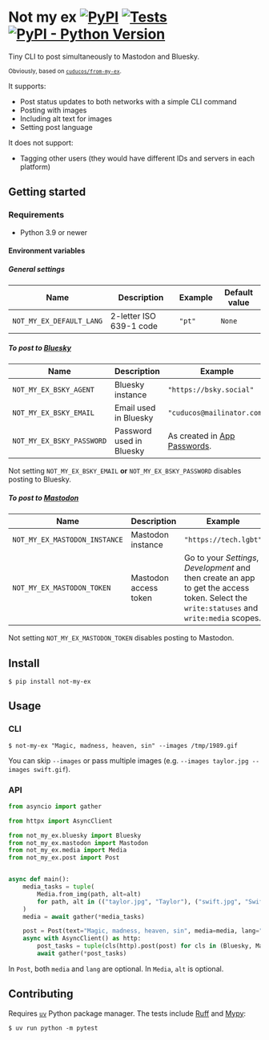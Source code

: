 # Not my ex [![PyPI](https://img.shields.io/pypi/v/not-my-ex)](https://pypi.org/project/not-my-ex/) [![Tests](https://img.shields.io/github/actions/workflow/status/cuducos/not-my-ex/pytest.yml)](https://github.com/cuducos/not-my-ex/actions/workflows/pytest.yml) [![PyPI - Python Version](https://img.shields.io/pypi/pyversions/not-my-ex)](https://pypi.org/project/not-my-ex/)

Tiny CLI to post simultaneously to Mastodon and Bluesky.

<small>Obviously, based on [`cuducos/from-my-ex`](https://github.com/cuducos/from-my-ex).</small>

It supports:
* Post status updates to both networks with a simple CLI command
* Posting with images
* Including alt text for images
* Setting post language

It does not support:
* Tagging other users (they would have different IDs and servers in each platform)

## Getting started

### Requirements

* Python 3.9 or newer

#### Environment variables

##### General settings

| Name | Description | Example | Default value |
|---|---|---|---|
| `NOT_MY_EX_DEFAULT_LANG` | 2-letter ISO 639-1 code | `"pt"` | `None` |


##### To post to [Bluesky](https://bsky.app)

| Name | Description | Example | Default value |
|---|---|---|---|
| `NOT_MY_EX_BSKY_AGENT` | Bluesky instance | `"https://bsky.social"` | `"https://bsky.social"` |
| `NOT_MY_EX_BSKY_EMAIL` | Email used in Bluesky | `"cuducos@mailinator.com"` | `None` |
| `NOT_MY_EX_BSKY_PASSWORD` | Password used in Bluesky | As created in [App Passwords](https://bsky.app/settings/app-passwords). | `None` |

Not setting `NOT_MY_EX_BSKY_EMAIL` **or** `NOT_MY_EX_BSKY_PASSWORD` disables posting to Bluesky.

##### To post to [Mastodon](https://joinmastodon.org/)

| Name | Description | Example | Default value |
|---|---|---|---|
| `NOT_MY_EX_MASTODON_INSTANCE` | Mastodon instance | `"https://tech.lgbt"` | `"https://mastodon.social"` |
| `NOT_MY_EX_MASTODON_TOKEN` | Mastodon access token | Go to your _Settings_, _Development_ and then create an app to get the access token. Select the `write:statuses` and `write:media` scopes. | `None` |

Not setting `NOT_MY_EX_MASTODON_TOKEN` disables posting to Mastodon.

## Install

```console
$ pip install not-my-ex
```

## Usage


### CLI

```console
$ not-my-ex "Magic, madness, heaven, sin" --images /tmp/1989.gif
```

You can skip `--images` or pass multiple images  (e.g. `--images taylor.jpg --images swift.gif`).

### API

```python
from asyncio import gather

from httpx import AsyncClient

from not_my_ex.bluesky import Bluesky
from not_my_ex.mastodon import Mastodon
from not_my_ex.media import Media
from not_my_ex.post import Post


async def main():
    media_tasks = tuple(
        Media.from_img(path, alt=alt)
        for path, alt in (("taylor.jpg", "Taylor"), ("swift.jpg", "Swift"))
    )
    media = await gather(*media_tasks)

    post = Post(text="Magic, madness, heaven, sin", media=media, lang="en")
    async with AsyncClient() as http:
        post_tasks = tuple(cls(http).post(post) for cls in (Bluesky, Mastodon))
        await gather(*post_tasks)
```

In `Post`, both `media` and `lang` are optional. In `Media`, `alt` is optional.

## Contributing

Requires [`uv`](https://docs.astral.sh/uv) Python package manager. The tests include [Ruff](https://docs.astral.sh/ruff/) and [Mypy](https://www.mypy-lang.org/):

```console
$ uv run python -m pytest
```
